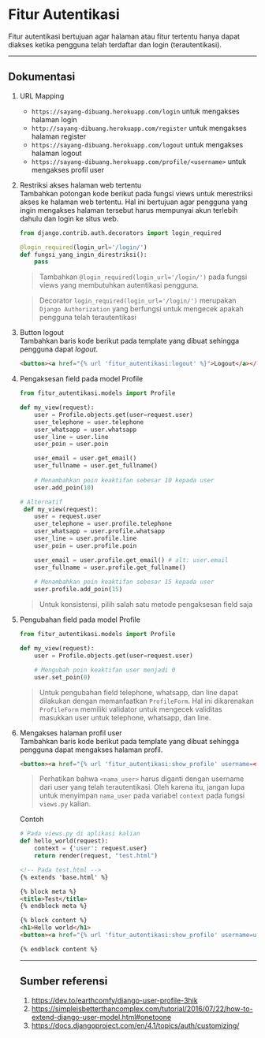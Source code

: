 # Fitur Autentikasi
Fitur autentikasi bertujuan agar halaman atau fitur tertentu hanya dapat diakses ketika pengguna telah terdaftar dan login (terautentikasi).

***

## Dokumentasi
1. URL Mapping<br>
    - `https://sayang-dibuang.herokuapp.com/login` untuk mengakses halaman login
    - `http://sayang-dibuang.herokuapp.com/register` untuk mengakses halaman register
    - `https://sayang-dibuang.herokuapp.com/logout` untuk mengakses halaman logout
    - `https://sayang-dibuang.herokuapp.com/profile/<username>` untuk mengakses profil user

2. Restriksi akses halaman web tertentu<br>
Tambahkan potongan kode berikut pada fungsi views untuk merestriksi akses ke halaman web tertentu. Hal ini bertujuan agar pengguna yang ingin mengakses halaman tersebut harus mempunyai akun terlebih dahulu dan login ke situs web.
    ```python
    from django.contrib.auth.decorators import login_required

    @login_required(login_url='/login/')
    def fungsi_yang_ingin_direstriksi():
        pass
    ```
    > Tambahkan `@login_required(login_url='/login/')` pada fungsi views yang membutuhkan autentikasi pengguna. 

    > Decorator `login_required(login_url='/login/')` merupakan `Django Authorization` yang berfungsi untuk mengecek apakah pengguna telah terautentikasi
3. Button logout<br> 
Tambahkan baris kode berikut pada template yang dibuat sehingga pengguna dapat *logout*.
    ```html
    <button><a href="{% url 'fitur_autentikasi:logout' %}">Logout</a></button>
    ```
4. Pengaksesan field pada model Profile<br>
    ```python
    from fitur_autentikasi.models import Profile

    def my_view(request):
        user = Profile.objects.get(user=request.user)
        user_telephone = user.telephone
        user_whatsapp = user.whatsapp
        user_line = user.line
        user_poin = user.poin

        user_email = user.get_email()
        user_fullname = user.get_fullname()
        
        # Menambahkan poin keaktifan sebesar 10 kepada user
        user.add_poin(10)
    ```
    ```python
    # Alternatif
     def my_view(request):
        user = request.user
        user_telephone = user.profile.telephone
        user_whatsapp = user.profile.whatsapp
        user_line = user.profile.line
        user_poin = user.profile.poin

        user_email = user.profile.get_email() # alt: user.email
        user_fullname = user.profile.get_fullname()
        
        # Menambahkan poin keaktifan sebesar 15 kepada user
        user.profile.add_poin(15)
    ```
    > Untuk konsistensi, pilih salah satu metode pengaksesan field saja
5. Pengubahan field pada model Profile<br>

    ```python
    from fitur_autentikasi.models import Profile

    def my_view(request):
        user = Profile.objects.get(user=request.user)

        # Mengubah poin keaktifan user menjadi 0
        user.set_poin(0)
    ```
    > Untuk pengubahan field telephone, whatsapp, dan line dapat dilakukan dengan memanfaatkan `ProfileForm`. Hal ini dikarenakan `ProfileForm` memiliki validator untuk mengecek validitas masukkan user untuk telephone, whatsapp, dan line.

6. Mengakses halaman profil user<br>
Tambahkan baris kode berikut pada template yang dibuat sehingga pengguna dapat mengakses halaman profil.
    ```html
    <button><a href="{% url 'fitur_autentikasi:show_profile' username=<nama_user> %}">Profil</a></button>
    ```
    > Perhatikan bahwa `<nama_user>` harus diganti dengan username dari user yang telah terautentikasi. Oleh karena itu, jangan lupa untuk menyimpan `nama_user` pada variabel `context` pada fungsi `views.py` kalian.

    Contoh
    ```python
    # Pada views.py di aplikasi kalian
    def hello_world(request):
        context = {'user': request.user}
        return render(request, "test.html")
    ```
    ```html
    <!-- Pada test.html -->
    {% extends 'base.html' %}

    {% block meta %}
    <title>Test</title>
    {% endblock meta %}

    {% block content %}  
    <h1>Hello world</h1>
    <button><a href="{% url 'fitur_autentikasi:show_profile' username=user.username %}">Profil</a></button>

    {% endblock content %}
    ```

    ***

    ## Sumber referensi
    1. https://dev.to/earthcomfy/django-user-profile-3hik
    2. https://simpleisbetterthancomplex.com/tutorial/2016/07/22/how-to-extend-django-user-model.html#onetoone
    3. https://docs.djangoproject.com/en/4.1/topics/auth/customizing/
